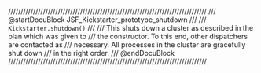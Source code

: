 ////////////////////////////////////////////////////////////////////////////////
/// @startDocuBlock JSF_Kickstarter_prototype_shutdown
///
/// `Kickstarter.shutdown()`
///
/// This shuts down a cluster as described in the plan which was given to
/// the constructor. To this end, other dispatchers are contacted as
/// necessary. All processes in the cluster are gracefully shut down
/// in the right order.
/// @endDocuBlock
////////////////////////////////////////////////////////////////////////////////